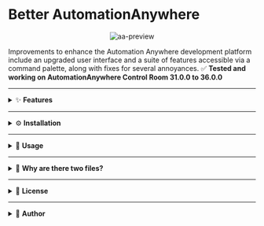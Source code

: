 # Better AutomationAnywhere

<div align="center">
<img src="https://i.ibb.co/pK7C9N2/aa-preview.png" alt="aa-preview" border="0">
</div>

Improvements to enhance the Automation Anywhere development platform include an upgraded user interface and a suite of features accessible via a command palette, along with fixes for several annoyances.
✅ **Tested and working on AutomationAnywhere Control Room 31.0.0 to 36.0.0**

---

<details>
<summary>✨ <strong>Features</strong></summary>

### `aa.user.styl`
<img src="https://i.ibb.co/W2bxLKX/image.png" alt="image" border="0" width="50%">
<br>

- Universal copy/paste allows you to copy and paste actions between control rooms.

<img src="https://i.ibb.co/fdmcjvF/image.png" alt="image" border="0" width="50%">

- Converts input fields that have a horizontal scroll into text areas that break words, allowing you to view all contents at a glance.

<img src="https://i.ibb.co/fx0RDqk/input-to-areatext.png" alt="input-to-areatext" border="0" width="60%">

- Redesigned the annoying buttons for selecting actions, variables, and triggers.

<img src="https://i.ibb.co/tHhMdWs/services.png" alt="services" border="0" width="60%">

- Increases the font size and assigns Cascadia Code and Cursive Cascadia Code to key parts of the UI.
- Adds a colorful background.
- And much more...

---

### `userScript.js`

🎥 [Demo Video](https://github.com/Jamir-boop/automationanywhere-improvements/assets/73477811/f7c6eec2-409f-495d-88e3-028e5b6d4593)

This script enhances Automation Anywhere by adding a command palette (`Alt + P`) that lets you execute helpful developer commands instantly.

#### ✅ Command Palette Commands

Use the command palette to run any of the following:

- `a`, `addaction`, `add action`: Open the "Actions" section in the palette.
- `adv`, `addvar`, `add variable`: Add a new variable.
- `v`, `showvars`, `list variables`, `variables`: Show the variables panel.
- `duv`, `delete unused`: Remove unused variables.
- `p`, `private`, `private bots`: Go to your Private Bots folder.
- `historical`, `activity historical`: Open Activity History.
- `audit`, `audit log`: Open the Audit Log.
- `:25`: Scroll to line number 25 (or any number).
- `help`, `show help`: Show this command reference.

#### ⌨️ Keyboard Shortcuts

- `Alt + P`: Toggle the command palette.
- `Alt + V`: Show variables.
- `Alt + A`: Show actions.
- `Ctrl + D`: Toggle the right-side toolbar.

#### 📋 Clipboard Slots (Universal Copy/Paste)

Using the Tampermonkey menu, you can copy/paste bot actions between sessions and even across control rooms:

- `Copy to Slot 1/2/3`
- `Paste from Slot 1/2/3`

Rocket icon buttons will also appear in the top toolbar for faster access.

</details>

---

<details>
<summary>⚙️ <strong>Installation</strong></summary>

These are a **userScript** (`userScript.js`) and a **userStyle** (`aa.user.styl`) that can work together or independently.

- `userScript.js`: Use with [Tampermonkey](https://www.tampermonkey.net)
- `aa.user.styl`: Use with [Stylus](https://add0n.com/stylus.html)

### 1. Install the Browser Extensions

- Install **[Tampermonkey](https://www.tampermonkey.net)**.
- Install **[Stylus](https://add0n.com/stylus.html)**.

### 2. Add the Scripts

- **[Install the userScript.js](https://update.greasyfork.org/scripts/477891/Better%20AutomationAnywhere.user.js)** via GreasyFork
- **[Install the Stylus Theme](https://github.com/Jamir-boop/automationanywhere-improvements/raw/main/aa.user.styl)** via Stylus

> ✅ Make sure your Control Room language is set to **English** for selector compatibility.

</details>

---

<details>
<summary>🚀 <strong>Usage</strong></summary>

1. Open Automation Anywhere.
2. Press `Alt + P` to open the palette.
3. Start typing a command or `help` to see options.
4. Hit `Enter` to execute.
5. Optionally, right-click Tampermonkey → choose a clipboard slot to copy or paste.

</details>

---

<details>
<summary>🧠 <strong>Why are there two files?</strong></summary>

This project is split into:
- A **userScript** that runs JavaScript features via Tampermonkey.
- A **userStyle** that changes CSS and UI styles via Stylus.

Keeping them separate makes installation modular and leverages the best tool for each job without bloating a single script.

</details>

---

<details>
<summary>📄 <strong>License</strong></summary>

MIT License

</details>

---

<details>
<summary>👤 <strong>Author</strong></summary>

Created by **jamir-boop**
GitHub: [@Jamir-boop](https://github.com/Jamir-boop)

</details>
